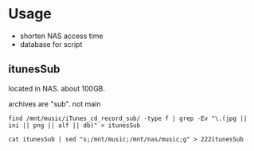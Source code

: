 # Usage

* shorten NAS access time
* database for script

## itunesSub

located in NAS. about 100GB.

archives are "sub". not main

```itunesPick_generate
find /mnt/music/iTunes_cd_record_sub/ -type f | grep -Ev "\.(jpg || ini || png || alf || db)" > itunesSub

cat itunesSub | sed "s;/mnt/music;/mnt/nas/music;g" > 222itunesSub
```
